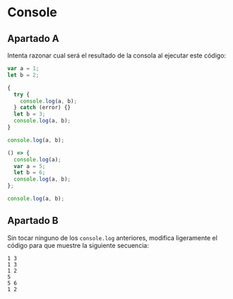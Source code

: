 # Console

## Apartado A

Intenta razonar cual será el resultado de la consola al ejecutar este código:

```javascript
var a = 1;
let b = 2;

{
  try {
    console.log(a, b);
  } catch (error) {}
  let b = 3;
  console.log(a, b);
}

console.log(a, b);

() => {
  console.log(a);
  var a = 5;
  let b = 6;
  console.log(a, b);
};

console.log(a, b);
```

## Apartado B

Sin tocar ninguno de los `console.log` anteriores, modifica ligeramente el código para que muestre la siguiente secuencia:

```
1 3
1 3
1 2
5
5 6
1 2
```
